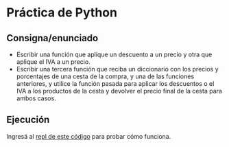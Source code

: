# Práctica de Python

## Consigna/enunciado

- Escribir una función que aplique un descuento a un precio y otra que aplique el IVA a un precio.
- Escribir una tercera función que reciba un diccionario con los precios y porcentajes de una cesta de la compra, y una de las funciones anteriores, y utilice la función pasada para aplicar los descuentos o el IVA a los productos de la cesta y devolver el precio final de la cesta para ambos casos.

## Ejecución

Ingresá al [repl de este código](https://replit.com/@peirios/CestaDeCompra) para probar cómo funciona.
